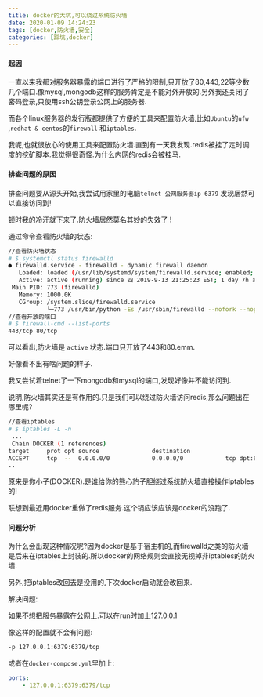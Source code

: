```yaml
---
title: docker的大坑,可以绕过系统防火墙
date: 2020-01-09 14:24:23
tags: [docker,防火墙,安全]
categories: [踩坑,docker]
---
```


#### 起因

一直以来我都对服务器暴露的端口进行了严格的限制,只开放了80,443,22等少数几个端口.像mysql,mongodb这样的服务肯定是不能对外开放的.另外我还关闭了密码登录,只使用ssh公钥登录公网上的服务器.

而各个linux服务器的发行版都提供了方便的工具来配置防火墙,比如`Ubuntu`的`ufw` ,`redhat & centos`的`firewall` 和`iptables`.

我呢,也就很放心的使用工具来配置防火墙.直到有一天我发现.redis被挂了定时调度的挖矿脚本.我觉得很奇怪.为什么内网的redis会被挂马.

<!-- more -->

#### 排查问题的原因

排查问题要从源头开始,我尝试用家里的电脑`telnet 公网服务器ip 6379` 发现居然可以直接访问到!

顿时我的冷汗就下来了.防火墙居然莫名其妙的失效了 !

通过命令查看防火墙的状态:

```bash
//查看防火墙状态
# $ systemctl status firewalld
● firewalld.service - firewalld - dynamic firewall daemon
   Loaded: loaded (/usr/lib/systemd/system/firewalld.service; enabled; vendor preset: enabled)
   Active: active (running) since 四 2019-9-13 21:25:23 EST; 1 day 7h ago
 Main PID: 773 (firewalld)
   Memory: 1000.0K
   CGroup: /system.slice/firewalld.service
           └─773 /usr/bin/python -Es /usr/sbin/firewalld --nofork --nopid
//查看开放的端口
# $ firewall-cmd --list-ports
443/tcp 80/tcp
```

可以看出,防火墙是 `active` 状态.端口只开放了443和80.emm.

好像看不出有啥问题的样子.

我又尝试着telnet了一下mongodb和mysql的端口,发现好像并不能访问到.

说明,防火墙其实还是有作用的.只是我们可以绕过防火墙访问redis,那么问题出在哪里呢?

```bash
//查看iptables
# $ iptables -L -n  
 ...
 Chain DOCKER (1 references)
target     prot opt source               destination         
ACCEPT     tcp  --  0.0.0.0/0            0.0.0.0/0            tcp dpt:6339 ctstate NEW
..
```

原来是你小子(DOCKER).是谁给你的熊心豹子胆绕过系统防火墙直接操作iptables的!

联想到最近用docker重做了redis服务.这个锅应该应该是docker的没跑了.

#### 问题分析

为什么会出现这种情况呢?因为docker是基于宿主机的,而firewalld之类的防火墙是后来在iptables上封装的.所以docker的网络规则会直接无视掉非iptables的防火墙.

另外,把iptables改回去是没用的,下次docker启动就会改回来.

解决问题:

如果不想把服务暴露在公网上.可以在run时加上127.0.0.1

像这样的配置就不会有问题:

```bash
-p 127.0.0.1:6379:6379/tcp
```

或者在`docker-compose.yml`里加上:

```yml
ports:
	- 127.0.0.1:6379:6379/tcp
```

